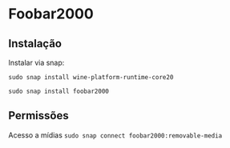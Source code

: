 # Foobar2000

## Instalação

Instalar via snap:

`sudo snap install wine-platform-runtime-core20`

 `sudo snap install foobar2000`

## Permissões

Acesso a mídias `sudo snap connect foobar2000:removable-media`



